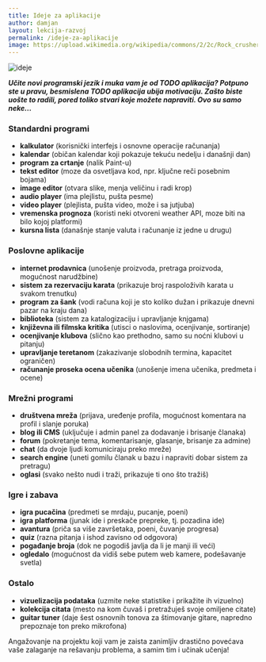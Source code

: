 ```yaml
---
title: Ideje za aplikacije
author: damjan
layout: lekcija-razvoj
permalink: /ideje-za-aplikacije
image: https://upload.wikimedia.org/wikipedia/commons/2/2c/Rock_crusher_gears.jpg
---
```


<img src="{{page.image}}" class="full" alt="ideje">

***Učite novi programski jezik i muka vam je od TODO aplikacija? Potpuno ste u pravu, besmislena TODO aplikacija ubija motivaciju. Zašto biste uošte to radili, pored toliko stvari koje možete napraviti. Ovo su samo neke...***

### Standardni programi

* **kalkulator** (korisnički interfejs i osnovne operacije računanja)
* **kalendar** (običan kalendar koji pokazuje tekuću nedelju i današnji dan)
* **program za crtanje** (nalik Paint-u)
* **tekst editor** (moze da osvetljava kod, npr. ključne reči posebnim bojama)
* **image editor** (otvara slike, menja veličinu i radi krop)
* **audio player** (ima plejlistu, pušta pesme)
* **video player** (plejlista, pušta video, može i sa jutjuba)
* **vremenska prognoza** (koristi neki otvoreni weather API, moze biti na bilo kojoj platformi)
* **kursna lista** (današnje stanje valuta i računanje iz jedne u drugu)

### Poslovne aplikacije

* **internet prodavnica** (unošenje proizvoda, pretraga proizvoda, mogućnost narudžbine)
* **sistem za rezervaciju karata** (prikazuje broj raspoloživih karata u svakom trenutku)
* **program za šank** (vodi računa koji je sto koliko dužan i prikazuje dnevni pazar na kraju dana)
* **biblioteka** (sistem za katalogizaciju i upravljanje knjgama)
* **književna ili filmska kritika** (utisci o naslovima, ocenjivanje, sortiranje)
* **ocenjivanje klubova** (slično kao prethodno, samo su noćni klubovi u pitanju)
* **upravljanje teretanom** (zakazivanje slobodnih termina, kapacitet ograničen)
* **računanje proseka ocena učenika** (unošenje imena učenika, predmeta i ocene)

### Mrežni programi

* **društvena mreža** (prijava, uređenje profila, mogućnost komentara na profil i slanje poruka)
* **blog ili CMS** (uključuje i admin panel za dodavanje i brisanje članaka)
* **forum** (pokretanje tema, komentarisanje, glasanje, brisanje za admine)
* **chat** (da dvoje ljudi komuniciraju preko mreže)
* **search engine** (uneti gomilu članak u bazu i napraviti dobar sistem za pretragu)
* **oglasi** (svako nešto nudi i traži, prikazuje ti ono što tražiš)

### Igre i zabava

* **igra pucačina** (predmeti se mrdaju, pucanje, poeni)
* **igra platforma** (junak ide i preskače prepreke, tj. pozadina ide)
* **avantura** (priča sa više završetaka, poeni, čuvanje progresa)
* **quiz** (razna pitanja i ishod zavisno od odgovora)
* **pogađanje broja** (dok ne pogodiš javlja da li je manji ili veći)
* **ogledalo** (mogućnost da vidiš sebe putem web kamere, podešavanje svetla)

### Ostalo

* **vizuelizacija podataka** (uzmite neke statistike i prikažite ih vizuelno)
* **kolekcija citata** (mesto na kom čuvaš i pretražuješ svoje omiljene citate)
* **guitar tuner** (daje šest osnovnih tonova za štimovanje gitare, napredno prepoznaje ton preko mikrofona)

Angažovanje na projektu koji vam je zaista zanimljiv drastično povećava vaše zalaganje na rešavanju problema, a samim tim i učinak učenja!
